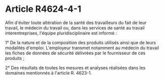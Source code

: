 # Article R4624-4-1

Afin d'éviter toute altération de la santé des travailleurs du fait de leur travail, le médecin du travail ou, dans les services de santé au travail interentreprises, l'équipe pluridisciplinaire est informé : 

1° De la nature et de la composition des produits utilisés ainsi que de leurs modalités d'emploi. L'employeur transmet notamment au médecin du travail les fiches de données de sécurité délivrées par le fournisseur de ces produits ; 

2° Des résultats de toutes les mesures et analyses réalisées dans les domaines mentionnés à l'article R. 4623-1.